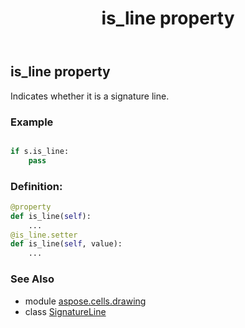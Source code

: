 ﻿---
title: is_line property
second_title: Aspose.Cells for Python via .NET API References
description: 
type: docs
weight: 70
url: /aspose.cells.drawing/signatureline/is_line/
is_root: false
---

## is_line property


Indicates whether it is a signature line.

### Example 


```python

if s.is_line:
    pass

```
### Definition:
```python
@property
def is_line(self):
    ...
@is_line.setter
def is_line(self, value):
    ...
```

### See Also
* module [aspose.cells.drawing](../../)
* class [SignatureLine](/cells/python-net/aspose.cells.drawing/signatureline)
